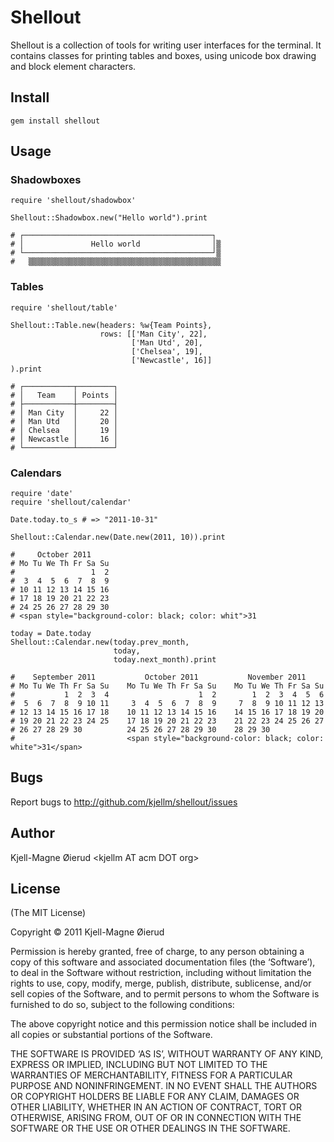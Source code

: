 Shellout
========

Shellout is a collection of tools for writing user interfaces for the terminal. It contains classes for
printing tables and boxes, using unicode box drawing and block element characters.


Install
-------

    gem install shellout


Usage
-----

### Shadowboxes


    require 'shellout/shadowbox'
    
    Shellout::Shadowbox.new("Hello world").print
    
    # ┌──────────────────────────────────────────┐ 
    # │               Hello world                │▒
    # └──────────────────────────────────────────┘▒
    #   ▒▒▒▒▒▒▒▒▒▒▒▒▒▒▒▒▒▒▒▒▒▒▒▒▒▒▒▒▒▒▒▒▒▒▒▒▒▒▒▒▒▒▒


### Tables

    require 'shellout/table'
    
    Shellout::Table.new(headers: %w{Team Points},
	                    rows: [['Man City', 22],
	                           ['Man Utd', 20],
	                           ['Chelsea', 19],
	                           ['Newcastle', 16]]
	).print
	
	# ┌───────────┬────────┐
	# │   Team    │ Points │
	# ├───────────┼────────┤
	# │ Man City  │     22 │
	# │ Man Utd   │     20 │
	# │ Chelsea   │     19 │
	# │ Newcastle │     16 │
	# └───────────┴────────┘


### Calendars

    require 'date'
    require 'shellout/calendar'
    
    Date.today.to_s # => "2011-10-31"

    Shellout::Calendar.new(Date.new(2011, 10)).print
    
    #     October 2011    
    # Mo Tu We Th Fr Sa Su
    #                 1  2
    #  3  4  5  6  7  8  9
    # 10 11 12 13 14 15 16
    # 17 18 19 20 21 22 23
    # 24 25 26 27 28 29 30
    # <span style="background-color: black; color: whit">31
    
    today = Date.today
    Shellout::Calendar.new(today.prev_month,
                           today,
                           today.next_month).print

    #    September 2011           October 2011           November 2011
    # Mo Tu We Th Fr Sa Su    Mo Tu We Th Fr Sa Su    Mo Tu We Th Fr Sa Su
    #           1  2  3  4                    1  2        1  2  3  4  5  6
    #  5  6  7  8  9 10 11     3  4  5  6  7  8  9     7  8  9 10 11 12 13
    # 12 13 14 15 16 17 18    10 11 12 13 14 15 16    14 15 16 17 18 19 20
    # 19 20 21 22 23 24 25    17 18 19 20 21 22 23    21 22 23 24 25 26 27
    # 26 27 28 29 30          24 25 26 27 28 29 30    28 29 30
    #                         <span style="background-color: black; color: white">31</span>

Bugs
----

Report bugs to <http://github.com/kjellm/shellout/issues>


Author
------

Kjell-Magne Øierud &lt;kjellm AT acm DOT org&gt;


License
-------

(The MIT License)

Copyright © 2011 Kjell-Magne Øierud

Permission is hereby granted, free of charge, to any person obtaining a copy of this software and
associated documentation files (the ‘Software’), to deal in the Software without restriction, including
without limitation the rights to use, copy, modify, merge, publish, distribute, sublicense, and/or sell
copies of the Software, and to permit persons to whom the Software is furnished to do so, subject to
the following conditions:

The above copyright notice and this permission notice shall be included in all copies or substantial
portions of the Software.

THE SOFTWARE IS PROVIDED ‘AS IS’, WITHOUT WARRANTY OF ANY KIND, EXPRESS OR IMPLIED, INCLUDING BUT NOT
LIMITED TO THE WARRANTIES OF MERCHANTABILITY, FITNESS FOR A PARTICULAR PURPOSE AND NONINFRINGEMENT. IN
NO EVENT SHALL THE AUTHORS OR COPYRIGHT HOLDERS BE LIABLE FOR ANY CLAIM, DAMAGES OR OTHER LIABILITY,
WHETHER IN AN ACTION OF CONTRACT, TORT OR OTHERWISE, ARISING FROM, OUT OF OR IN CONNECTION WITH THE
SOFTWARE OR THE USE OR OTHER DEALINGS IN THE SOFTWARE.
